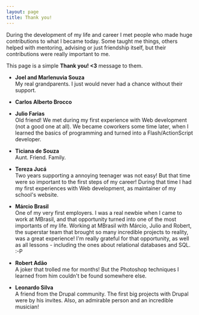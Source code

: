 ```yaml
---
layout: page
title: Thank you!
---
```


During the development of my life and career I met people who made huge
contributions to what I became today.
Some taught me things, others helped with mentoring, advising or just friendship
itself, but their contributions were really important to me.

This page is a simple **Thank you! <3** message to them.

- **Joel and Marlenuvia Souza**  
  My real grandparents. I just would never had a chance without their support.

- **Carlos Alberto Brocco**  


- **Julio Farias**  
  Old friend! We met during my first experience with Web development (not a good
  one at all). We became coworkers some time later, when I learned the basics
  of programming and turned into a Flash/ActionScript developer.

- **Ticiana de Souza**  
  Aunt. Friend. Family.

- **Tereza Jucá**  
  Two years supporting a annoying teenager was not easy! But that time were so
  important to the first steps of my career!
  During that time I had my first experiences with Web development, as
  maintainer of my school's website.

- **Márcio Brasil**  
  One of my very first employers. I was a real newbie when I came to work at
  MBrasil, and that opportunity turned into one of the most importants of my
  life.
  Working at MBrasil with Márcio, Julio and Robert, the superstar team that
  brought so many incredible projects to reality, was a great experience!
  I'm really grateful for that opportunity, as well as all lessons - including
  the ones about relational databases and SQL. :-P

- **Robert Adão**  
  A joker that trolled me for months! But the Photoshop techniques I learned
  from him couldn't be found somewhere else.

- **Leonardo Silva**  
  A friend from the Drupal community. The first big projects with Drupal  were
  by his invites. Also, an admirable person and an incredible musician!
